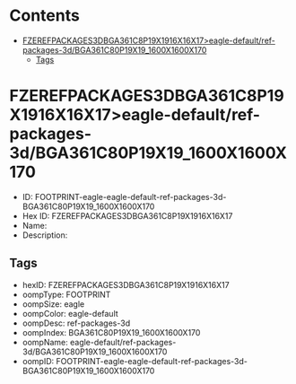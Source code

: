 



Contents
========

* [FZEREFPACKAGES3DBGA361C8P19X1916X16X17>eagle-default/ref-packages-3d/BGA361C80P19X19_1600X1600X170](#fzerefpackages3dbga361c8p19x1916x16x17eagle-defaultref-packages-3dbga361c80p19x19_1600x1600x170)
	* [Tags](#tags)

# FZEREFPACKAGES3DBGA361C8P19X1916X16X17>eagle-default/ref-packages-3d/BGA361C80P19X19_1600X1600X170

- ID: FOOTPRINT-eagle-eagle-default-ref-packages-3d-BGA361C80P19X19_1600X1600X170
- Hex ID: FZEREFPACKAGES3DBGA361C8P19X1916X16X17
- Name: 
- Description: 

## Tags

- hexID: FZEREFPACKAGES3DBGA361C8P19X1916X16X17
- oompType: FOOTPRINT
- oompSize: eagle
- oompColor: eagle-default
- oompDesc: ref-packages-3d
- oompIndex: BGA361C80P19X19_1600X1600X170
- oompName: eagle-default/ref-packages-3d/BGA361C80P19X19_1600X1600X170
- oompID: FOOTPRINT-eagle-eagle-default-ref-packages-3d-BGA361C80P19X19_1600X1600X170

